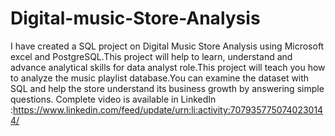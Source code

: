 # Digital-music-Store-Analysis
I have created a SQL project on Digital Music Store Analysis using Microsoft excel and PostgreSQL.This project will help to learn, understand and advance analytical skills for data analyst role.This project will teach you how to analyze the music playlist database.You can examine the dataset with SQL and help the store understand its business growth by answering simple questions.
Complete video is available in LinkedIn :https://www.linkedin.com/feed/update/urn:li:activity:7079357750740230144/
